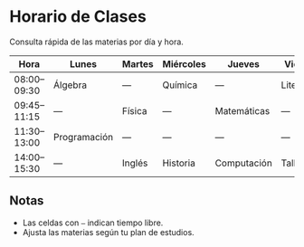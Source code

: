 # Horario de Clases

Consulta rápida de las materias por día y hora.

| Hora        | Lunes      | Martes     | Miércoles | Jueves      | Viernes    |
|-------------|------------|------------|-----------|-------------|------------|
| 08:00–09:30 | Álgebra    | —          | Química   | —           | Literatura |
| 09:45–11:15 | —          | Física     | —         | Matemáticas | —          |
| 11:30–13:00 | Programación | —        | —         | —           | —          |
| 14:00–15:30 | —          | Inglés     | Historia  | Computación | Taller     |

## Notas
- Las celdas con `—` indican tiempo libre.
- Ajusta las materias según tu plan de estudios.
